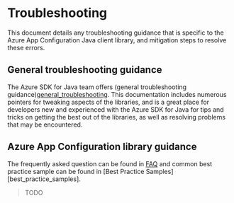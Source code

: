 # Troubleshooting

This document details any troubleshooting guidance that is specific to the Azure App Configuration Java client library, and mitigation steps to resolve these errors.

## General troubleshooting guidance

The Azure SDK for Java team offers (general troubleshooting guidance)[general_troubleshooting]. This documentation includes numerous pointers for tweaking aspects of the libraries, and is a great place for developers new and experienced with the Azure SDK for Java for tips and tricks on getting the best out of the libraries, as well as resolving problems that may be encountered.

## Azure App Configuration library guidance

The frequently asked question can be found in [FAQ][faq] and common best practice sample can be found in [Best Practice Samples][best_practice_samples].

> TODO

<!-- LINKS -->
[faq]: https://learn.microsoft.com/azure/azure-app-configuration/faq
[general_troubleshooting]: ../other/TROUBLESHOOTING.md